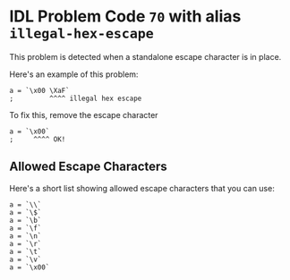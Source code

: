 # IDL Problem Code `70` with alias `illegal-hex-escape`

<!--@include: ./severity/disable_problem.md-->

<!--@include: ./severity/execution_error.md-->

This problem is detected when a standalone escape character is in place.

Here's an example of this problem:

```idl
a = `\x00 \XaF`
;         ^^^^ illegal hex escape
```

To fix this, remove the escape character

```idl{2,3}
a = `\x00`
;     ^^^^ OK!
```

## Allowed Escape Characters

Here's a short list showing allowed escape characters that you can use:

```idl
a = `\\`
a = `\$`
a = `\b`
a = `\f`
a = `\n`
a = `\r`
a = `\t`
a = `\v`
a = `\x00`
```
